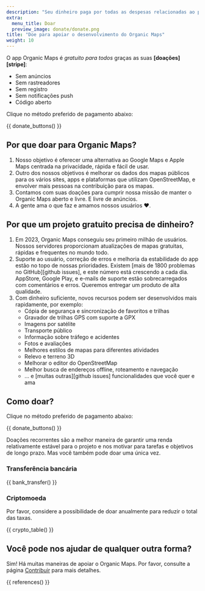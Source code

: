 ```yaml
---
description: "Seu dinheiro paga por todas as despesas relacionadas ao projeto e nos motiva a melhorar o Organic Maps."
extra:
  menu_title: Doar
  preview_image: donate/donate.png
title: "Doe para apoiar o desenvolvimento do Organic Maps"
weight: 10
---
```


O app Organic Maps é _gratuito para todos_ graças as suas
**[doações][stripe]**:

- Sem anúncios
- Sem rastreadores
- Sem registro
- Sem notificações push
- Código aberto

Clique no método preferido de pagamento abaixo:

{{ donate_buttons() }}

## Por que doar para Organic Maps?

1. Nosso objetivo é oferecer uma alternativa ao Google Maps e Apple Maps
   centrada na privacidade, rápida e fácil de usar.
2. Outro dos nossos objetivos é melhorar os dados dos mapas públicos para os
   vários sites, apps e plataformas que utilizam OpenStreetMap, e envolver
   mais pessoas na contribuição para os mapas.
3. Contamos com suas doações para cumprir nossa missão de manter o Organic
   Maps aberto e livre. E livre de anúncios.
4. A gente ama o que faz e amamos nossos usuários ❤️.

## Por que um projeto gratuito precisa de dinheiro?

1. Em 2023, Organic Maps conseguiu seu primeiro milhão de usuários. Nossos
   servidores proporcionam atualizações de mapas gratuitas, rápidas e
   frequentes no mundo todo.
2. Suporte ao usuário, correção de erros e melhoria da estabilidade do app
   estão no topo de nossas prioridades. Existem [mais de 1800 problemas no
   GitHub][github issues], e este número está crescendo a cada dia.
   AppStore, Google Play, e e-mails de suporte estão sobrecarregados com
   comentários e erros. Queremos entregar um produto de alta qualidade.
3. Com dinheiro suficiente, novos recursos podem ser desenvolvidos mais
   rapidamente, por exemplo:
   - Cópia de segurança e sincronização de favoritos e trilhas
   - Gravador de trilhas GPS com suporte a GPX
   - Imagens por satélite
   - Transporte público
   - Informação sobre tráfego e acidentes
   - Fotos e avaliações
   - Melhores estilos de mapas para diferentes atividades
   - Relevo e terreno 3D
   - Melhorar o editor do OpenStreetMap
   - Melhor busca de endereços offline, roteamento e navegação
   - ... e [muitas outras][github issues] funcionalidades que você quer e
     ama

## Como doar?

Clique no método preferido de pagamento abaixo:

{{ donate_buttons() }}

Doações recorrentes são a melhor maneira de garantir uma renda relativamente
estável para o projeto e nos motivar para tarefas e objetivos de longo
prazo. Mas você também pode doar uma única vez.

### Transferência bancária

{{ bank_transfer() }}

### Criptomoeda

Por favor, considere a possibilidade de doar anualmente para reduzir o total
das taxas.

{{ crypto_table() }}

## Você pode nos ajudar de qualquer outra forma?

Sim! Há muitas maneiras de apoiar o Organic Maps. Por favor, consulte a
página [Contribuir](@/contribute/index.pt-BR.md) para mais detalhes.

{{ references() }}
